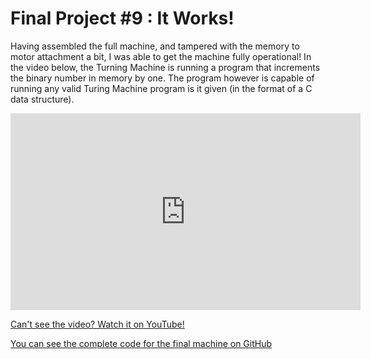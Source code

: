 # Final Project #9 : It Works!

Having assembled the full machine, and tampered with the memory to motor attachment a bit, I was able to get the machine fully operational! In the video below, the Turning Machine is running a program that increments the binary number in memory by one. The program however is capable of running any valid Turing Machine program is it given (in the format of a C data structure).

<iframe width="560" height="315" src="https://www.youtube.com/embed/npGdXoWBmCI" title="YouTube video player" frameborder="0" allow="accelerometer; autoplay; clipboard-write; encrypted-media; gyroscope; picture-in-picture" allowfullscreen></iframe>

[Can't see the video? Watch it on YouTube!](https://youtu.be/npGdXoWBmCI)

[You can see the complete code for the final machine on GitHub](https://github.com/JoshIsAStudent/physical-computing/tree/main/final-project/arduino-program)
